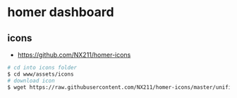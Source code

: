 # homer dashboard

## icons

- https://github.com/NX211/homer-icons

```bash
# cd into icons folder
$ cd www/assets/icons
# download icon
$ wget https://raw.githubusercontent.com/NX211/homer-icons/master/unifi.png
```